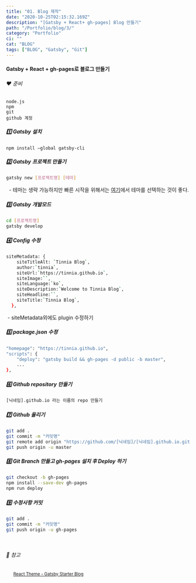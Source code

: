 ```yaml
---
title: "01. Blog 제작"
date: "2020-10-25T02:15:32.169Z"
description: "[Gatsby + React+ gh-pages] Blog 만들기"
path: "/Portfolio/blog/3/"
category: "Portfolio"
ci: ""
cat: "BLOG"
tags: ["BLOG", "Gatsby", "Git"]
---
```


#### Gatsby + React + gh-pages로 블로그 만들기

###### ❤️ 준비

```shell
node.js
npm
git
github 계정
```



##### 1️⃣ Gatsby 설치

```bashnolinenumbers
npm install —global gatsby-cli
```



##### 2️⃣ Gatsby 프로젝트 만들기

```bash noLineNumbers
gatsby new [프로젝트명] [테마] 
```

&nbsp;&nbsp;- 테마는 생략 가능하지만 빠른 시작을 위해서는 [여기](https://www.gatsbyjs.com/starters/?v=2)에서 테마를 선택하는 것이 좋다.



##### 3️⃣ Gatsby 개발모드

```bash noLineNumbers
cd [프로젝트명]
gatsby develop 
```



##### 4️⃣ Config 수정

```bash noLineNumbers
siteMetadata: {
    siteTitleAlt: `Tinnia Blog`,
    author:`tinnia`,
    siteUrl:`https://tinnia.github.io`,
    siteImage:``,
    siteLanguage:`ko`,
    siteDescription:`Welcome to Tinnia Blog`,
    siteHeadline:``,
    siteTitle:`Tinnia Blog`,
  },
```

&nbsp;- siteMetadata외에도 plugin 수정하기




##### 5️⃣ package.json 수정

```bash noLineNumbers
"homepage": "https://tinnia.github.io",
"scripts": {
    "deploy": "gatsby build && gh-pages -d public -b master",
    ...
},
```



##### 6️⃣ Github repository 만들기

```bash noLineNumbers
[닉네임].github.io 라는 이름의 repo 만들기
```



##### 7️⃣ Github 올리기

```bash noLineNumbers
git add .
git commit -m "커밋명"
git remote add origin "https://github.com/[닉네임]/[닉네임].github.io.git"
git push origin -u master
```



##### 8️⃣ Git Branch 만들고 gh-pages 설치 후 Deploy 하기

```bash noLineNumbers
git checkout -b gh-pages
npm install --save-dev gh-pages
npm run deploy
```



##### 9️⃣ 수정사항 커밋

```bash noLineNumbers
git add .
git commit -m "커밋명"
git push origin -u gh-pages
```

<br />

###### 📌 참고

&nbsp;&nbsp;&nbsp;&nbsp;&nbsp;<small>[React Theme - Gatsby Starter Blog](https://www.gatsbyjs.com/starters/gatsbyjs/gatsby-starter-blog)</small>

